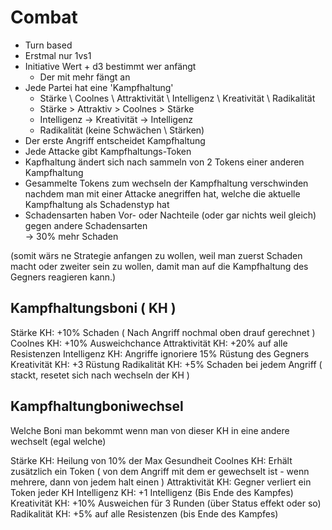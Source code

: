# Combat

- Turn based
- Erstmal nur 1vs1
- Initiative Wert + d3 bestimmt wer anfängt
  - Der mit mehr fängt an
- Jede Partei hat eine 'Kampfhaltung'
  - Stärke \ Coolnes \ Attraktivität \ Intelligenz \ Kreativität \ Radikalität
  - Stärke > Attraktiv > Coolnes > Stärke
  - Intelligenz -> Kreativität -> Intelligenz
  - Radikalität (keine Schwächen \ Stärken)
- Der erste Angriff entscheidet Kampfhaltung
- Jede Attacke gibt Kampfhaltungs-Token
- Kapfhaltung ändert sich nach sammeln von 2 Tokens einer anderen Kampfhaltung
- Gesammelte Tokens zum wechseln der Kampfhaltung verschwinden nachdem man mit einer Attacke anegriffen hat, welche die aktuelle Kampfhaltung als Schadenstyp hat
- Schadensarten haben Vor- oder Nachteile (oder gar nichts weil gleich) gegen andere Schadensarten \
   -> 30% mehr Schaden

(somit wärs ne Strategie anfangen zu wollen, weil man zuerst Schaden macht oder zweiter sein zu wollen, damit man auf die Kampfhaltung des Gegners reagieren kann.)

## Kampfhaltungsboni ( KH )

Stärke KH: +10% Schaden ( Nach Angriff nochmal oben drauf gerechnet )
Coolnes KH: +10% Ausweichchance
Attraktivität KH: +20% auf alle Resistenzen
Intelligenz KH: Angriffe ignoriere 15% Rüstung des Gegners
Kreativität KH: +3 Rüstung
Radikalität KH: +5% Schaden bei jedem Angriff ( stackt, resetet sich nach wechseln der KH )

## Kampfhaltungboniwechsel

Welche Boni man bekommt wenn man von dieser KH in eine andere wechselt (egal welche)

Stärke KH: Heilung von 10% der Max Gesundheit
Coolnes KH: Erhält zusätzlich ein Token ( von dem Angriff mit dem er gewechselt ist - wenn mehrere, dann von jedem halt einen )
Attraktivität KH: Gegner verliert ein Token jeder KH
Intelligenz KH: +1 Intelligenz (Bis Ende des Kampfes)
Kreativität KH: +10% Ausweichen für 3 Runden (über Status effekt oder so)
Radikalität KH: +5% auf alle Resistenzen (bis Ende des Kampfes)
